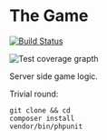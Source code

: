 # The Game

[![Build Status](https://travis-ci.org/hexammon/HexoNards.svg?branch=master)](https://travis-ci.org/hexammon/HexoNards)

![Test coverage grapth](https://codecov.io/gh/hexammon/HexoNards/branch/master/graphs/sunburst.svg "Test coverage graph")

Server side game logic. 

Trivial round: 
```
git clone && cd
composer install
vendor/bin/phpunit
```

